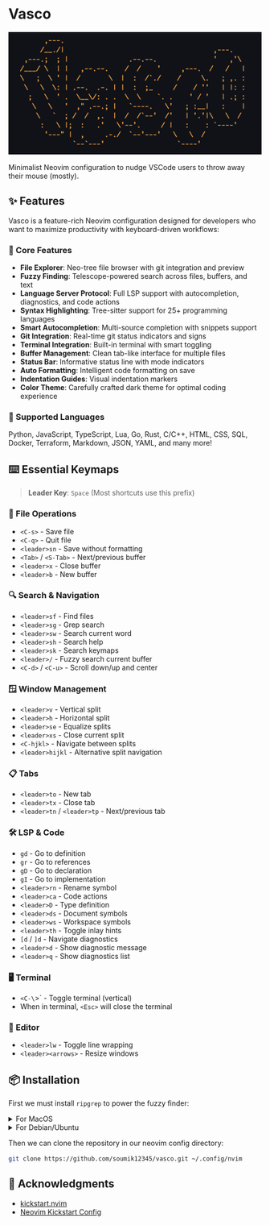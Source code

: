 # Vasco

![](./assets/vasco.png)

Minimalist Neovim configuration to nudge VSCode users to throw away their mouse (mostly).

## ✨ Features

Vasco is a feature-rich Neovim configuration designed for developers who want to maximize productivity with keyboard-driven workflows:

### 🚀 Core Features

- **File Explorer**: Neo-tree file browser with git integration and preview
- **Fuzzy Finding**: Telescope-powered search across files, buffers, and text
- **Language Server Protocol**: Full LSP support with autocompletion, diagnostics, and code actions
- **Syntax Highlighting**: Tree-sitter support for 25+ programming languages
- **Smart Autocompletion**: Multi-source completion with snippets support
- **Git Integration**: Real-time git status indicators and signs
- **Terminal Integration**: Built-in terminal with smart toggling
- **Buffer Management**: Clean tab-like interface for multiple files
- **Status Bar**: Informative status line with mode indicators
- **Auto Formatting**: Intelligent code formatting on save
- **Indentation Guides**: Visual indentation markers
- **Color Theme**: Carefully crafted dark theme for optimal coding experience

### 🎯 Supported Languages
Python, JavaScript, TypeScript, Lua, Go, Rust, C/C++, HTML, CSS, SQL, Docker, Terraform, Markdown, JSON, YAML, and many more!

## ⌨️ Essential Keymaps

> **Leader Key**: `Space` (Most shortcuts use this prefix)

### 📁 File Operations
- `<C-s>` - Save file
- `<C-q>` - Quit file
- `<leader>sn` - Save without formatting
- `<Tab>` / `<S-Tab>` - Next/previous buffer
- `<leader>x` - Close buffer
- `<leader>b` - New buffer

### 🔍 Search & Navigation
- `<leader>sf` - Find files
- `<leader>sg` - Grep search
- `<leader>sw` - Search current word
- `<leader>sh` - Search help
- `<leader>sk` - Search keymaps
- `<leader>/` - Fuzzy search current buffer
- `<C-d>` / `<C-u>` - Scroll down/up and center

### 🪟 Window Management
- `<leader>v` - Vertical split
- `<leader>h` - Horizontal split
- `<leader>se` - Equalize splits
- `<leader>xs` - Close current split
- `<C-hjkl>` - Navigate between splits
- `<leader>hijkl` - Alternative split navigation

### 📋 Tabs
- `<leader>to` - New tab
- `<leader>tx` - Close tab
- `<leader>tn` / `<leader>tp` - Next/previous tab

### 🛠️ LSP & Code
- `gd` - Go to definition
- `gr` - Go to references
- `gD` - Go to declaration
- `gI` - Go to implementation
- `<leader>rn` - Rename symbol
- `<leader>ca` - Code actions
- `<leader>D` - Type definition
- `<leader>ds` - Document symbols
- `<leader>ws` - Workspace symbols
- `<leader>th` - Toggle inlay hints
- `[d` / `]d` - Navigate diagnostics
- `<leader>d` - Show diagnostic message
- `<leader>q` - Show diagnostics list

### 🖥️ Terminal
- `<C-\`>` - Toggle terminal (vertical)
- When in terminal, `<Esc>` will close the terminal

### 🎨 Editor
- `<leader>lw` - Toggle line wrapping
- `<leader><arrows>` - Resize windows

## 📦 Installation

First we must install `ripgrep` to power the fuzzy finder:

<details>

<summary>For MacOS</summary>

```bash
brew install ripgrep
```

</details>

<details>

<summary>For Debian/Ubuntu</summary>

```bash
sudo apt install ripgrep
```

</details>

Then we can clone the repository in our neovim config directory:

```bash
git clone https://github.com/soumik12345/vasco.git ~/.config/nvim
```

## 🙏 Acknowledgments

- [kickstart.nvim](https://github.com/nvim-lua/kickstart.nvim)
- [Neovim Kickstart Config](https://github.com/hendrikmi/neovim-kickstart-config)

